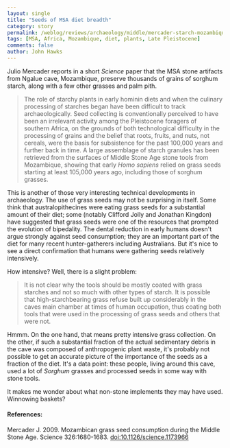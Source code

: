 ```yaml
---
layout: single 
title: "Seeds of MSA diet breadth" 
category: story
permalink: /weblog/reviews/archaeology/middle/mercader-starch-mozambique-msa-2009.html
tags: [MSA, Africa, Mozambique, diet, plants, Late Pleistocene] 
comments: false 
author: John Hawks 
---
```



Julio Mercader reports in a short <i>Science</i> paper that the MSA stone artifacts from Ngalue cave, Mozambique, preserve thousands of grains of sorghum starch, along with a few other grasses and palm pith. 

<blockquote>The role of starchy plants in early hominin diets and when the culinary processing of starches began have been difficult to track archaeologically. Seed collecting is conventionally perceived to have been an irrelevant activity among the Pleistocene foragers of southern Africa, on the grounds of both technological difficulty in the processing of grains and the belief that roots, fruits, and nuts, not cereals, were the basis for subsistence for the past 100,000 years and further back in time. A large assemblage of starch granules has been retrieved from the surfaces of Middle Stone Age stone tools from Mozambique, showing that early <i>Homo sapiens</i> relied on grass seeds starting at least 105,000 years ago, including those of sorghum grasses.</blockquote>

This is another of those very interesting technical developments in archaeology. The use of grass seeds may not be surprising in itself. Some think that australopithecines were eating grass seeds for a substantial amount of their diet; some (notably Clifford Jolly and Jonathan Kingdon) have suggested that grass seeds were one of the resources that prompted the evolution of bipedality. The dental reduction in early humans doesn't argue strongly against seed consumption; they are an important part of the diet for many recent hunter-gatherers including Australians. But it's nice to see a direct confirmation that humans were gathering seeds relatively intensively. 

How intensive? Well, there is a slight problem: 

<blockquote>It is not clear why the tools should be mostly coated with grass starches and not so much with other types of starch. It is possible that high-starchbearing grass refuse built up considerably in the caves main chamber at times of human occupation, thus coating both tools that were used in the processing of grass seeds and others that were not. </blockquote>

Hmmm. On the one hand, that means pretty intensive grass collection. On the other, if such a substantial fraction of the actual sedimentary debris in the cave was composed of anthropogenic plant waste, it's probably not possible to get an accurate picture of the importance of the seeds as a fraction of the diet. It's a data point: these people, living around this cave, used a lot of <i>Sorghum</i> grasses and processed seeds in some way with stone tools. 

It makes me wonder about what non-stone implements they may have used. Winnowing baskets?


<h4>References:</h4>

<p class="cite">Mercader J. 2009. Mozambican grass seed consumption during the Middle Stone Age. Science 326:1680-1683. <a href="http://dx.doi.org/10.1126/science.1173966">doi:10.1126/science.1173966</a></p>


